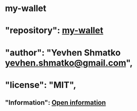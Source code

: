 # my-wallet

# "repository": [my-wallet](https://github.com/YEvhen-SHmatko/my-wallet.git)

# "author": "Yevhen Shmatko <yevhen.shmatko@gmail.com>",

# "license": "MIT",

## "Information": [Open information](https://github.com/YEvhen-SHmatko/my-wallet/INFO.md)
